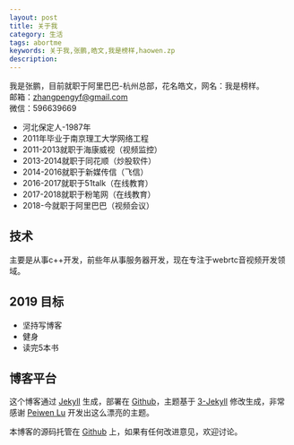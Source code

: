 ```yaml
---
layout: post
title: 关于我
category: 生活
tags: abortme
keywords: 关于我,张鹏,皓文,我是榜样,haowen.zp
description:
---
```

我是张鹏，目前就职于阿里巴巴-杭州总部，花名皓文，网名：我是榜样。  
邮箱：zhangpengyf@gmail.com  
微信：596639669

- 河北保定人-1987年
- 2011年毕业于南京理工大学网络工程
- 2011-2013就职于海康威视（视频监控）
- 2013-2014就职于同花顺（炒股软件）
- 2014-2016就职于新媒传信（飞信）
- 2016-2017就职于51talk（在线教育）
- 2017-2018就职于粉笔网（在线教育）
- 2018-今就职于阿里巴巴（视频会议）

## 技术

主要是从事c++开发，前些年从事服务器开发，现在专注于webrtc音视频开发领域。

## 2019 目标

- 坚持写博客
- 健身
- 读完5本书


## 博客平台

这个博客通过 [Jekyll](http://jekyllrb.com/) 生成，部署在 [Github](https://pages.github.com)，主题基于 [3-Jekyll](https://github.com/P233/3-Jekyll) 修改生成，非常感谢 [Peiwen Lu](https://github.com/P233) 开发出这么漂亮的主题。

本博客的源码托管在 [Github](https://github.com/zhangpengyf/zhangpengyf.github.io) 上，如果有任何改进意见，欢迎讨论。

